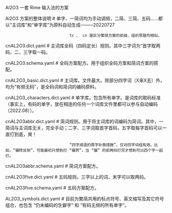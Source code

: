 Al2O3
一套 Rime 输入法的方案

Al2O3 方案的整体说明           # 单字、一简词均为手动调频，二简、三简、五码……都以“主词库”和“单字库”为原料自动生成────20220727

                                tc 、 cn 是区分繁简方案的前缀，组织思路均相似。
                               
cnAL2O3.dict.yaml              # 主词库全码（四码定长）规则。其中三字词为“首字取两码，二、三字取一码。

cnAL2O3.schema.yaml            # 全码方案配方。用于组织全码方案和简词方案的搭配。

cnAL2O3_basic.dict.yaml        # 主词库。文件最大。除部分四字词〔X来X去〕外，均为“有频无码”，是全码词和简词的编码原料。

cnAL2O3_characters.dict.yaml   # 单字库。包含所有单字。是词库的取码标准（事实上，有码的单字，放在相连的任何一个词库文件里都可以参与自动编码〔2022.08〕）。

cnAL2O3abbr.dict.yaml          # 简词规则。用于将主词库的词编码为简词。其中，一简词与主词库无关，完全手动；二字、三字词取首字首码，五字取每字首码可以一直打到底，爽！

                                “四字成语的首字补救措施”，仅对四字词组有效。比如，“辗转反侧”，可能最初只想到打 “辗转”，当 “辗” 的前两码打完才想到可以四个字一起打。
                              
cnAL2O3abbr.schema.yaml        # 简词方案配方。

cnAL2O3five.dict.yaml          # 五码规则。三字以上的词，末字可以取两码。

cnAL2O3five.schema.yaml        # 五码方案配方。

AL2O3_symbols.dict.yaml        # 目前为繁简共用的标点符号、英文缩写及其它符号组合，也包含 “仍未编码的生僻字” 和 “有码无频的所有单字”。


